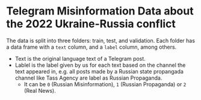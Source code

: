 # Telegram Misinformation Data about the 2022 Ukraine-Russia conflict

The data is split into three folders: train, test, and validation. Each folder has a data frame with a `text` column, and a `label` column, among others.
- Text is the original language text of a Telegram post. 
- Lablel is the label given by us for each text based on the channel the text appeared in, e.g. all posts made by a Russian state propangada channel like Tass Agency are label as Russian Propaganda.
  - It can be `0` (Russian Misinformation), `1` (Russian Propaganda) or `2` (Real News). 
